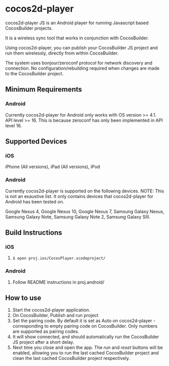 # cocos2d-player
cocos2d-player JS is an Android player for running Javascript based CocosBuilder projects. 

It is a wireless sync tool that works in conjunction with CocosBuilder. 

Using cocos2d-player, you can publish your CocosBuilder JS project and run them wirelessly, directly from within CocosBuilder. 

The system uses bonjour/zeroconf protocol for network discovery and connection. No configuration/rebuilding required when changes are made to the CocosBuilder project.

## Minimum Requirements

### Android

Currently cocos2d-player for Android only works with OS version >= 4.1. API level >= 16. This is because zeroconf has only been implemented in API level 16.

## Supported Devices

### iOS

iPhone (All versions), iPad (All versions), iPod

### Android

Currently cocos2d-player is supported on the following devices. NOTE: This is not an exaustive list. It only contains devices that cocos2d-player for Android has been tested on.

Google Nexus 4, Google Nexus 10, Google Nexus 7, Samsung Galaxy Nexus, Samsung Galaxy Note, Samsung Galaxy Note 2, Samsung Galaxy SIII.

## Build Instructions

### iOS

1. `$ open proj.ios/CocosPlayer.xcodeproject/`

### Android

1. Follow README instructions in proj.android/


## How to use

1. Start the cocos2d-player application.  
2. On CocosBuilder, Publish and run project
3. Set the pairing code. By default it is set as Auto on cocos2d-player - corresponding to empty pairing code on CocosBuilder. Only numbers are supported as pairing codes.
4. It will show connected, and should automatically run the CocosBuilder JS project after a short delay.
5. Next time you close and open the app. The *run* and *reset* buttons will be enabled, allowing you to run the last cached CocosBuilder project and clean the last cached CocosBuilder project respectively.
